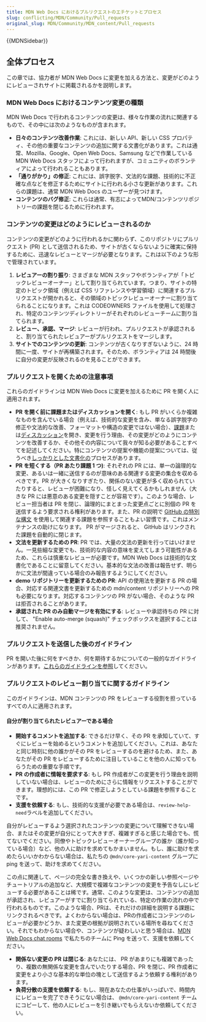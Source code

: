 ```yaml
---
title: MDN Web Docs におけるプルリクエストのエチケットとプロセス
slug: conflicting/MDN/Community/Pull_requests
original_slug: MDN/Community/MDN_content/Pull_requests
---
```


{{MDNSidebar}}

## 全体プロセス

この章では、協力者が MDN Web Docs に変更を加える方法と、変更がどのようにレビューされサイトに掲載されるかを説明します。

### MDN Web Docs におけるコンテンツ変更の種類

MDN Web Docs で行われるコンテンツの変更は、様々な作業の流れに関連するもので、その中には次のようなものが含まれます。

- **日々のコンテンツ改善作業**: これには、新しい API、新しい CSS プロパティ、その他の重要なコンテンツの追加に関する文書化があります。これは通常、Mozilla、Google、Open Web Docs、Samsung などで作業している MDN Web Docs スタッフによって行われますが、コミュニティのボランティアによって行われることもあります。
- **「通りがかり」の修正**: これには、誤字脱字、文法的な課題、技術的に不正確な点などを修正するためにサイトに行われる小さな更新があります。これらの課題は、通常 MDN Web Docs のユーザーが見つけます。
- **コンテンツのバグ修正**: これらは通常、有志によってMDN/コンテンツリポジトリーの課題を閉じるために行われます。

### コンテンツの変更はどのようにレビューされるのか

コンテンツの変更がどのように行われるかに関わらず、このリポジトリにプルリクエスト (PR) として送信されるため、サイトが古くならないように確実に保持するために、迅速なレビューとマージが必要となります。これは以下のような形で管理されています。

1. **レビュアーの割り振り**: さまざまな MDN スタッフやボランティアが「トピックレビューオーナー」として割り当てられています。つまり、サイトの特定のトピック領域（例えば CSS リファレンスや学習領域）に関連するプルリクエストが開かれると、その領域のトピックレビューオーナーに割り当てられることになります。これは CODEOWNERS ファイルを使用して処理され、特定のコンテンツディレクトリーがそれぞれのレビューチームに割り当てられます。
2. **レビュー、承認、マージ**: レビューが行われ、プルリクエストが承認されると、割り当てられたレビュアーがプルリクエストをマージします。
3. **サイトでのコンテンツの更新**: コンテンツが古くなりすぎないように、24 時間に一度、サイトが再構築されます。そのため、ボランティアは 24 時間後に自分の変更が反映されるのを見ることができます。

### プルリクエストを開くための注意事項

これらのガイドラインは MDN Web Docs に変更を加えるために PR を開く人に適用されます。

- **PR を開く前に課題またはディスカッションを開く**: もし PR がいくらか複雑なものを含んでいる場合（例えば、技術的な変更を含み、単なる誤字脱字の修正や文法的な改善、フォーマットや構造の変更ではない場合）、[課題](https://github.com/mdn/content/issues/new/choose)または[ディスカッション](https://github.com/mdn/mdn-community)を開き、変更を行う理由、その変更がどのようにコンテンツを改善するか、その他その内容について我々が知る必要があることすべてを記述してください。特にコンテンツの提案や機能の提案については、従うべき[しっかりとした文書化の](/ja/docs/MDN/Community/Issues/Content_suggestions_feature_proposals)プロセスがあります。
- **PR を短くする（PR あたり課題 1 つ)**: それぞれの PR には、単一の論理的な変更、あるいは一緒に送信するのが意味のある関連する変更の集合を収めるべきです。PR が大きくなりすぎたり、関係のない変更が多く収められていたりすると、レビューが困難になり、怪しく見えてくるかもしれません（大きな PR には悪意のある変更を隠すことが容易です）。このような場合、レビュー担当者は PR を閉じ、論理的にまとまった変更点ごとに別個の PR を送信するよう要求される権利があります。また、PR の説明で [GitHub の特別な構文](https://docs.github.com/en/issues/tracking-your-work-with-issues/linking-a-pull-request-to-an-issue) を使用して関連する課題を参照することもよい習慣です。これはメンテナンスの助けになります。 PR がマージされると、 GitHub はリンクされた課題を自動的に閉じます。
- **文法を更新するための PR**: PR では、大量の文法の更新を行ってはいけません。一見些細な変更でも、技術的な内容の意味を変えてしまう可能性があるため、これらは慎重なレビューが必要です。MDN Web Docs は技術的な文書化であることに留意してください。基本的な文法の改善は報告せず、明らかに文法が間違っている場合のみ報告するようにしてください。
- **demo リポジトリーを更新するための PR**: API の使用法を更新する PR の場合、対応する関連文書を更新するための mdn/content リポジトリーへの PR も必要になります。対応するコンテンツの PR がない場合、そのような PR は拒否されることがあります。
- **承認された PR のみ自動マージを有効にする**: レビューや承認待ちの PR に対して、 "Enable auto-merge (squash)" チェックボックスを選択することは推奨されません。

### プルリクエストを送信した後のガイドライン

PR を開いた後に何をすべきか、何を期待するかについての一般的なガイドラインがあります。[これらのガイドラインを参照](/ja/docs/MDN/Community/Pull_requests)してください。

### プルリクエストのレビュー割り当てに関するガイドライン

このガイドラインは、MDN コンテンツの PR をレビューする役割を担っているすべての人に適用されます。

#### 自分が割り当てられたレビュアーである場合

- **開始するコメントを追加する**: できるだけ早く、その PR を承知していて、すぐにレビューを始めるというコメントを追加してください。これは、あなたと同じ時刻に他の誰かがその PR をレビューするのを避けるため、また、あなたがその PR をレビューするために注目していることを他の人に知ってもらうための重要な手順です。
- **PR の作成者に情報を要求する**: もし PR 作成者がこの変更を行う理由を説明していない場合は、レビューのためにさらに情報をリクエストすることができます。理想的には、この PR で修正しようとしている課題を参照することです。
- **支援を依頼する**: もし、技術的な支援が必要である場合は、`review-help-need`ラベルを追加してください。

自分がレビューするよう選択されたコンテンツの変更について理解できない場合、またはその変更が自分にとって大きすぎ、複雑すぎると感じた場合でも、慌てないでください。同僚やトピックレビューオーナーグループの誰か（誰か知っている場合）など、他の人に助けを求めてもかまいません。もし、誰に助けを求めたらいいかわからない場合は、私たちの `@mdn/core-yari-content` グループに ping を送って、助けを求めてください。

この点に関連して、ページの完全な書き換えや、いくつかの新しい参照ページやチュートリアルの追加など、大規模で複雑なコンテンツの変更を予告なしにレビューする必要があることは稀です。通常、このような変更は、コンテンツの追加が承認され、レビュアーがすでに割り当てられている、特定の作業の流れの中で行われるものです。このような場合、PRは、それだけの詳細を説明する課題にリンクされるべきです。よくわからない場合は、PRの作成者にコンテンツのレビューが必要かどうか、また変更の根拠が説明されている場所を尋ねてください。それでもわからない場合や、コンテンツが疑わしいと思う場合は、[MDN Web Docs chat rooms](/ja/docs/MDN/Community/Communication_channels#chat_rooms) で私たちのチームに Ping を送って、支援を依頼してください。

- **関係ない変更の PR は閉じる**: あなたには、 PR があまりにも複雑であったり、複数の無関係な変更を含んでいたりする場合、PR を閉じ、PR 作成者に変更をより小さな基本的な単位の塊として送信するよう依頼する権利があります。
- **負荷分散の支援を依頼する**: もし、現在あなたの仕事がいっぱいで、時間内にレビューを完了できそうにない場合は、 `@mdn/core-yari-content` チームにコピーして、他の人にレビューを引き継いでもらえないか依頼してください。
